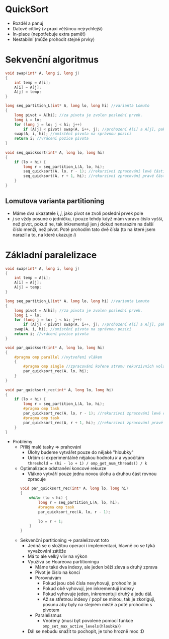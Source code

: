 # QuickSort
- Rozděl a panuj
- Datově citlivý (v praxi většinou nejrychlejší)
- In-place (nepotřebuje extra paměť)
- Nestabilní (může prohodit stejné prvky)

# Sekvenční algoritmus
```cpp
void swap(int* A, long i, long j) 
{ 
	int temp = A[i]; 
	A[i] = A[j]; 
	A[j] = temp; 
} 

long seq_partition_L(int* A, long lo, long hi) //varianta Lomuto 
{ 
	long pivot = A[hi]; //za pivota je zvolen poslední prvek. 
	long i = lo; 
	for (long j = lo; j < hi; j++) 
		if (A[j] < pivot) swap(A, i++, j); //prohození A[i] a A[j], pak inkrementace i 
	swap(A, i, hi); //umístění pivota na správnou pozici 
	return i; //vrácení pozice pivota 
} 
	
void seq_quicksort(int* A, long lo, long hi) 
{ 
	if (lo < hi) { 
		long r = seq_partition_L(A, lo, hi); 
		seq_quicksort(A, lo, r - 1); //rekurzivní zpracování levé části 
		seq_quicksort(A, r + 1, hi); //rekurzivní zpracování pravé části 
	} 
}
```

## Lomutova varianta partitioning
- Máme dva ukazatele $i$, $j$, jako pivot se zvolí poslední prvek pole
- $j$ se vždy posune o jedničku, $i$ pouze tehdy když mám vpravo číslo vyšší, než pivot, pokud ne, tak inkrementuji jen $j$ dokud nenarazím na další číslo menží, než pivot. Poté prohodím tato dvě čísla (to na které jsem narazil a to, na které ukazuje $i$)

# Základní paralelizace
```cpp
void swap(int* A, long i, long j) 
{ 
	int temp = A[i]; 
	A[i] = A[j]; 
	A[j] = temp; 
} 

long seq_partition_L(int* A, long lo, long hi) //varianta Lomuto 
{ 
	long pivot = A[hi]; //za pivota je zvolen poslední prvek. 
	long i = lo; 
	for (long j = lo; j < hi; j++) 
		if (A[j] < pivot) swap(A, i++, j); //prohození A[i] a A[j], pak inkrementace i 
	swap(A, i, hi); //umístění pivota na správnou pozici 
	return i; //vrácení pozice pivota 
} 

void par_quicksort(int* A, long lo, long hi) 
{
	#pragma omp parallel //vytvoření vláken 
	{ 
		#pragma omp single //zpracování kořene stromu rekurzivních volání
		par_quicksort_rec(A, lo, hi);
	}
}
	
void par_quicksort_rec(int* A, long lo, long hi) 
{ 
	if (lo < hi) { 
		long r = seq_partition_L(A, lo, hi); 
		#pragma omp task
		par_quicksort_rec(A, lo, r - 1); //rekurzivní zpracování levé části 
		#pragma omp task
		par_quicksort_rec(A, r + 1, hi); //rekurzivní zpracování pravé části 
	} 
}
```

- Problémy
	- Příliš malé tasky => prahování
		- Úlohy budeme vytvářet pouze do nějaké "hloubky"
		- Určím si experimentálně nějakou hodnotu $k$ a vypočítám `threshold = (hi - lo + 1) / omp_get_num_threads() / k`
	- Optimalizace odstranění koncové rekurze
		- Vlákno vytváří pouze jednu novou úlohu a druhou část rovnou zpracuje
		```cpp
		void par_quicksort_rec(int* A, long lo, long hi) 
		{ 
			while (lo < hi) { 
				long r = seq_partition_L(A, lo, hi); 
				#pragma omp task
				par_quicksort_rec(A, lo, r - 1); 
				
				lo = r + 1;
			} 
		}
		```
	- Sekvenční partitioning => paralelizovat toto
		- Jedná se o složitou operaci i implementaci, hlavně co se týká vyvažování zátěže
		- Má to ale velký vliv na výkon
		- Využívá se Hoareova partitioningu
			- Máme také dva indexy, ale jeden běží zleva a druhý zprava
			- Pivot je číslo na konci
			- Porovnávám
				- Pokud jsou obě čísla nevyhovují, prohodím je
				- Pokud obě vyhovují, jen inkrementuji indexy
				- Pokud vyhovuje jeden, inkrementuji druhý a jedu dál. 
				- Až se střetnou indexy / popř se minou, tak je zkoriguji, posunu aby byly na stejném místě a poté prohodím s pivotem
			- Paralelismus 
				- Vnořený (musí být povolené pomocí funkce `omp_set_max_active_levels(hloubka)`)
		- Dál se nebudu snažit to pochopit, je toho hrozně moc :D 